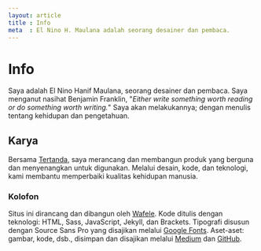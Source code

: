 ```yaml
---
layout: article
title : Info
meta  : El Nino H. Maulana adalah seorang desainer dan pembaca.
---
```


# Info

Saya adalah El Nino Hanif Maulana, seorang desainer dan pembaca. Saya menganut nasihat Benjamin Franklin, "*Either write something worth reading or do something worth writing.*" Saya akan melakukannya; dengan menulis tentang kehidupan dan pengetahuan.

## Karya

<p>Bersama <a href="http://tertanda.com" title="Tertanda" target="_blank">Tertanda</a>, saya merancang dan membangun produk yang berguna dan menyenangkan untuk digunakan. Melalui desain, kode, dan teknologi, kami membantu memperbaiki kualitas kehidupan manusia.</p>

### Kolofon

<p>Situs ini dirancang dan dibangun oleh <a href="http://tertanda.com" title="Studio Wafele" target="_blank">Wafele</a>. Kode ditulis dengan teknologi: HTML, Sass, JavaScript, Jekyll, dan Brackets. Tipografi disusun dengan Source Sans Pro yang disajikan melalui <a href="http://fonts.google.com" title="Google Fonts" target="_blank">Google Fonts</a>. Aset-aset: gambar, kode, dsb., disimpan dan disajikan melalui <a href="http://medium.com" title="Medium" target="_blank">Medium</a> dan <a href="http://github.com" title="GitHub" target="_blank">GitHub</a>.</p>
